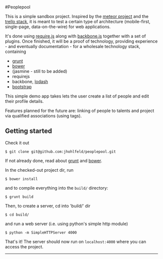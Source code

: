 #Peoplepool

This is a simple sandbox project. Inspired by the [meteor project][6] and the [trello stack][7], it is meant to test a certain type of architecture (mobile-first, single-page, data-on-the-wire) for web applications.

It's done using [require.js][0] along with [backbone.js][1] together with a set of plugins. Once finished, it will be a proof of technology, providing experience - and eventually documentation - for a wholesale technology stack, containing

 * [grunt][3]
 * [bower][4]
 * (jasmine - still to be added)
 * requirejs
 * backbone, [lodash][2]
 * [bootstrap][5]

This simple demo app takes lets the user create a list of people and edit their profile details.

Features planned for the future are: linking of people to talents and project via qualified associations (using tags).

## Getting started

Check it out

    $ git clone git@github.com:jhohlfeld/peoplepool.git

If not already done, read about [grunt][3] and [bower][4].

In the checked-out project dir, run

    $ bower install

and to compile everything into the `build/` directory:

    $ grunt build

Then, to create a server, cd into 'build/' dir

    $ cd build/

and run a web server (i.e. using python's simple http module)

	$ python -m SimpleHTTPServer 4000

That's it! The server should now run on `localhost:4000` where you can access the project.

----

[0]: http://requirejs.org/
[1]: http://backbonejs.org/
[2]: http://lodash.com/
[3]: http://gruntjs.com/
[4]: http://bower.io/
[5]: http://getbootstrap.com/
[6]: http://www.meteor.com/
[7]: http://blog.fogcreek.com/the-trello-tech-stack/
